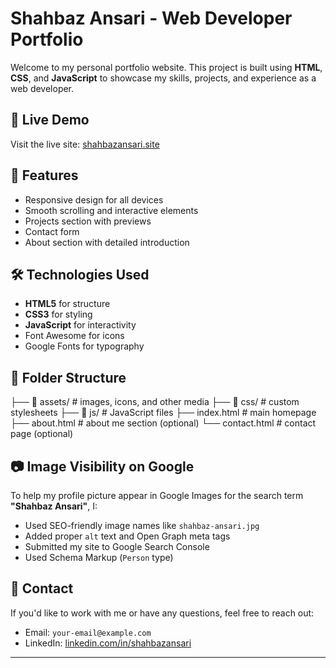 # Shahbaz Ansari - Web Developer Portfolio

Welcome to my personal portfolio website. This project is built using **HTML**, **CSS**, and **JavaScript** to showcase my skills, projects, and experience as a web developer.

## 🔗 Live Demo

Visit the live site: [shahbazansari.site](https://shahbazansari.site)

## 📌 Features

- Responsive design for all devices
- Smooth scrolling and interactive elements
- Projects section with previews
- Contact form
- About section with detailed introduction

## 🛠️ Technologies Used

- **HTML5** for structure
- **CSS3** for styling
- **JavaScript** for interactivity
- Font Awesome for icons
- Google Fonts for typography

## 📂 Folder Structure

├── 📁 assets/ # images, icons, and other media
├── 📁 css/ # custom stylesheets
├── 📁 js/ # JavaScript files
├── index.html # main homepage
├── about.html # about me section (optional)
└── contact.html # contact page (optional)


## 📷 Image Visibility on Google

To help my profile picture appear in Google Images for the search term **"Shahbaz Ansari"**, I:

- Used SEO-friendly image names like `shahbaz-ansari.jpg`
- Added proper `alt` text and Open Graph meta tags
- Submitted my site to Google Search Console
- Used Schema Markup (`Person` type)

## 📧 Contact

If you'd like to work with me or have any questions, feel free to reach out:

- Email: `your-email@example.com`
- LinkedIn: [linkedin.com/in/shahbazansari](https://linkedin.com/in/shahbazansari)

---

